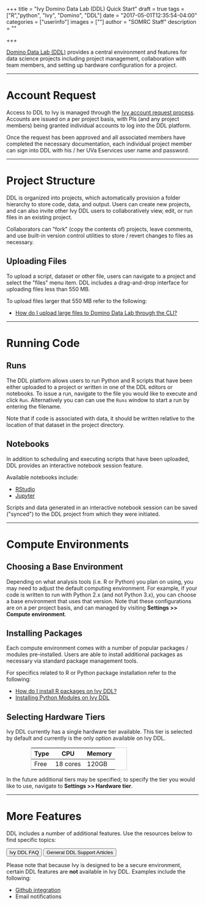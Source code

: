 +++
title = "Ivy Domino Data Lab (DDL) Quick Start"
draft = true
tags = ["R","python", "Ivy", "Domino", "DDL"]
date = "2017-05-01T12:35:54-04:00"
categories = ["userinfo"]
images = [""]
author = "SOMRC Staff"
description = ""

+++

<p class=lead><a href = "https://www.dominodatalab.com/">Domino Data Lab (DDL)</a> provides a central environment and features for data science projects including project management, collaboration with team members, and setting up hardware configuration for a project.</p>

- - -

# Account Request

Access to DDL to Ivy is managed through the [Ivy account request process](https://rc.virginia.edu/userinfo/ivy/#requesting-access). Accounts are issued on a per project basis, with PIs (and any project members) being granted individual accounts to log into the DDL platform. 

Once the request has been approved and all associated members have completed the necessary documentation, each individual project member can sign into DDL with his / her UVa Eservices user name and password. 

- - -

# Project Structure

DDL is organized into projects, which automatically provision a folder hierarchy to store code, data, and output. Users can create new projects, and can also invite other Ivy DDL users to collaboratively view, edit, or run files in an existing project. 

Collaborators can "fork" (copy the contents of) projects, leave comments, and use built-in version control utilities to store / revert changes to files as necessary.

## Uploading Files

To upload a script, dataset or other file, users can navigate to a project and select the "files" menu item. DDL includes a drag-and-drop interface for uploading files less than 550 MB.

To upload files larger that 550 MB refer to the following:

- [How do I upload large files to Domino Data Lab through the CLI?](https://discuss.rc.virginia.edu/t/how-do-i-upload-large-files-to-domino-data-lab-through-the-cli/74)

- - -

# Running Code

## Runs

The DDL platform allows users to run Python and R scripts that have been either uploaded to a project or written in one of the DDL editors or notebooks. To issue a run, navigate to the file you would like to execute and click `Run`. Alternatively you can can use the `Runs` window to start a run by entering the filename. 

Note that if code is associated with data, it should be written relative to the location of that dataset in the project directory. 

## Notebooks

In addition to scheduling and executing scripts that have been uploaded, DDL provides an interactive notebook session feature. 

Available notebooks include:

- [RStudio](https://www.rstudio.com/products/rstudio/)
- [Jupyter](http://jupyter.org/)

Scripts and data generated in an interactive notebook session can be saved ("synced") to the DDL project from which they were initiated. 

- - -

# Compute Environments

## Choosing a Base Environment

Depending on what analysis tools (i.e. R or Python) you plan on using, you may need to adjust the default computing environment. For example, if your code is written to run with Python 2.x (and not Python 3.x), you can choose a base environment that uses that version. Note that these configurations are on a per project basis, and can managed by visiting **Settings >> Compute environment**.

## Installing Packages

Each compute environment comes with a number of popular packages / modules pre-installed. 
Users are able to install additional packages as necessary via standard package management tools.

For specifics related to R or Python package installation refer to the following:

- [How do I install R packages on Ivy DDL?](https://discuss.rc.virginia.edu/t/how-do-i-install-r-packages-on-ivy-ddl/393)
- [Installing Python Modules on Ivy DDL](https://discuss.rc.virginia.edu/t/installing-python-modules-on-ivy-ddl/382)

## Selecting Hardware Tiers

Ivy DDL currently has a single hardware tier available. This tier is selected by default and currently is the only option available on Ivy DDL.

<table class="table table-sm" style="width:50%;border:solid 1px #ccc;margin-left:4rem;">
  <thead class="thead-inverse">
    <tr>
      <th>Type</th>
      <th>CPU</th>
      <th>Memory</th>
    </tr>
  </thead>
  <tbody>
    <tr>
      <td>Free</td>
      <td>18 cores</td>
      <td>120GB</td>
    </tr>
  </tbody>
</table>

In the future additional tiers may be specified; to specify the tier you would like to use, navigate to **Settings >> Hardware tier**.

- - -

# More Features

DDL includes a number of additional features. Use the resources below to find specific topics:

[<button class="btn btn-success">Ivy DDL FAQ</button>](https://discuss.rc.virginia.edu/c/ivy/ddl)
[<button class="btn btn-success">General DDL Support Articles</button>](https://support.dominodatalab.com/)

Please note that because Ivy is designed to be a secure environment, certain DDL features are **not** available in Ivy DDL. Examples include the following:

- [Github integration](https://support.dominodatalab.com/hc/en-us/articles/115000148846-Adding-a-Git-repository-to-a-Domino-Project)
- Email notifications
